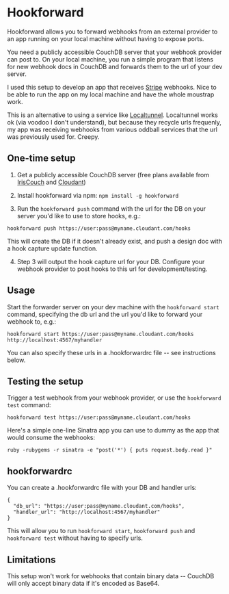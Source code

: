 Hookforward
===========
Hookforward allows you to forward webhooks from an external provider to an app running on your local machine without having to expose ports.

You need a publicly accessible CouchDB server that your webhook provider can post to. On your local machine, you run a simple program that listens for new webhook docs in CouchDB and forwards them to the url of your dev server.

I used this setup to develop an app that receives [Stripe](https://stripe.com/) webhooks. Nice to be able to run the app on my local machine and have the whole moustrap work.

This is an alternative to using a service like [Localtunnel](http://progrium.com/localtunnel/). Localtunnel works ok (via voodoo I don't understand), but because they recycle urls frequenly, my app was receiving webhooks from various oddball services that the url was previously used for. Creepy.


One-time setup
--------------

1. Get a publicly accessible CouchDB server (free plans available from [IrisCouch](http://www.iriscouch.com/) and [Cloudant](https://cloudant.com/))

2. Install hookforward via npm: ```npm install -g hookforward```

3. Run the ```hookforward push``` command with the url for the DB on your server you'd like to use to store hooks, e.g.:
```
hookforward push https://user:pass@myname.cloudant.com/hooks
```
This will create the DB if it doesn't already exist, and push a design doc with a hook capture update function.

4. Step 3 will output the hook capture url for your DB. Configure your webhook provider to post hooks to this url for development/testing.


Usage
-----

Start the forwarder server on your dev machine with the ```hookforward start``` command, specifying the db url and the url you'd like to forward your webhook to, e.g.:
```
hookforward start https://user:pass@myname.cloudant.com/hooks http://localhost:4567/myhandler
```

You can also specify these urls in a .hookforwardrc file -- see instructions below.


Testing the setup
-----------------

Trigger a test webhook from your webhook provider, or use the ```hookforward test``` command:
```
hookforward test https://user:pass@myname.cloudant.com/hooks
```

Here's a simple one-line Sinatra app you can use to dummy as the app that would consume the webhooks:
```
ruby -rubygems -r sinatra -e "post('*') { puts request.body.read }"
```


hookforwardrc
-------------
You can create a .hookforwardrc file with your DB and handler urls:

```
{
  "db_url": "https://user:pass@myname.cloudant.com/hooks",
  "handler_url": "http://localhost:4567/myhandler"
}
```

This will allow you to run ```hookforward start```, ```hookforward push``` and ```hookforward test``` without having to specify urls.


Limitations
-----------
This setup won't work for webhooks that contain binary data -- CouchDB will only accept binary data if it's encoded as Base64.


